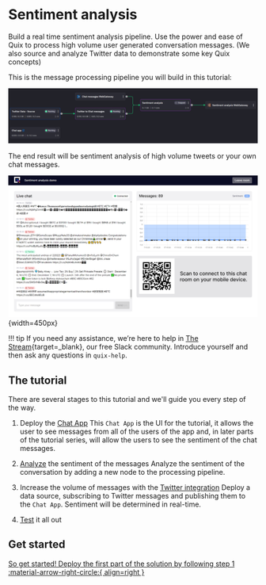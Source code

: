 # Sentiment analysis

Build a real time sentiment analysis pipeline. Use the power and ease of Quix to process high volume user generated conversation messages. (We also source and analyze Twitter data to demonstrate some key Quix concepts)

This is the message processing pipeline you will build in this tutorial:

![The pipeline being built in this tutorial](../../images/tutorials/sentiment-analysis-media/pipeline-view.png)

The end result will be sentiment analysis of high volume tweets or your own chat messages.

![The end result. Chats on screen with sentiment and overall sentiment](../../images/tutorials/sentiment-analysis-media/running-ui.png){width=450px}

!!! tip 
    If you need any assistance, we’re here to help in [The Stream](https://join.slack.com/t/stream-processing/shared_invite/zt-13t2qa6ea-9jdiDBXbnE7aHMBOgMt~8g){target=_blank}, our free Slack community. Introduce yourself and then ask any questions in `quix-help`.

## The tutorial

There are several stages to this tutorial and we'll guide you every step of the way.

1. Deploy the [Chat App](chat-app.md)
    This `Chat App` is the UI for the tutorial, it allows the user to see messages from all of the users of the app and, in later parts of the tutorial series, will allow the users to see the sentiment of the chat messages.

2. [Analyze](sentiment.md) the sentiment of the messages
    Analyze the sentiment of the conversation by adding a new node to the processing pipeline.

3. Increase the volume of messages with the [Twitter integration](tweets.md)
    Deploy a data source, subscribing to Twitter messages and publishing them to the `Chat App`. Sentiment will be determined in real-time.

4. [Test](finale.md) it all out

## Get started

[So get started! Deploy the first part of the solution by following step 1 :material-arrow-right-circle:{ align=right }](chat-app.md)